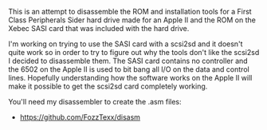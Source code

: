 This is an attempt to disassemble the ROM and installation tools for a
First Class Peripherals Sider hard drive made for an Apple II and the
ROM on the Xebec SASI card that was included with the hard drive.

I'm working on trying to use the SASI card with a scsi2sd and it
doesn't quite work so in order to try to figure out why the tools
don't like the scsi2sd I decided to disassemble them. The SASI card
contains no controller and the 6502 on the Apple II is used to bit
bang all I/O on the data and control lines. Hopefully understanding
how the software works on the Apple II will make it possible to get
the scsi2sd card completely working.

You'll need my disassembler to create the .asm files:

* https://github.com/FozzTexx/disasm
